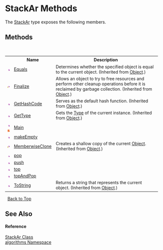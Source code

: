 # StackAr Methods
 

The <a href="b4a5e2b4-76ec-c8ca-0bcc-afef582efb60">StackAr</a> type exposes the following members.


## Methods
&nbsp;<table><tr><th></th><th>Name</th><th>Description</th></tr><tr><td>![Public method](media/pubmethod.gif "Public method")</td><td><a href="http://msdn2.microsoft.com/en-us/library/bsc2ak47" target="_blank">Equals</a></td><td>
Determines whether the specified object is equal to the current object.
 (Inherited from <a href="http://msdn2.microsoft.com/en-us/library/e5kfa45b" target="_blank">Object</a>.)</td></tr><tr><td>![Protected method](media/protmethod.gif "Protected method")</td><td><a href="http://msdn2.microsoft.com/en-us/library/4k87zsw7" target="_blank">Finalize</a></td><td>
Allows an object to try to free resources and perform other cleanup operations before it is reclaimed by garbage collection.
 (Inherited from <a href="http://msdn2.microsoft.com/en-us/library/e5kfa45b" target="_blank">Object</a>.)</td></tr><tr><td>![Public method](media/pubmethod.gif "Public method")</td><td><a href="http://msdn2.microsoft.com/en-us/library/zdee4b3y" target="_blank">GetHashCode</a></td><td>
Serves as the default hash function.
 (Inherited from <a href="http://msdn2.microsoft.com/en-us/library/e5kfa45b" target="_blank">Object</a>.)</td></tr><tr><td>![Public method](media/pubmethod.gif "Public method")</td><td><a href="http://msdn2.microsoft.com/en-us/library/dfwy45w9" target="_blank">GetType</a></td><td>
Gets the <a href="http://msdn2.microsoft.com/en-us/library/42892f65" target="_blank">Type</a> of the current instance.
 (Inherited from <a href="http://msdn2.microsoft.com/en-us/library/e5kfa45b" target="_blank">Object</a>.)</td></tr><tr><td>![Public method](media/pubmethod.gif "Public method")![Static member](media/static.gif "Static member")</td><td><a href="bf436145-251c-c193-eb1a-69b6572f67ee">Main</a></td><td /></tr><tr><td>![Public method](media/pubmethod.gif "Public method")</td><td><a href="f835e275-7a8c-fa39-c581-3b5fc78d811d">makeEmpty</a></td><td /></tr><tr><td>![Protected method](media/protmethod.gif "Protected method")</td><td><a href="http://msdn2.microsoft.com/en-us/library/57ctke0a" target="_blank">MemberwiseClone</a></td><td>
Creates a shallow copy of the current <a href="http://msdn2.microsoft.com/en-us/library/e5kfa45b" target="_blank">Object</a>.
 (Inherited from <a href="http://msdn2.microsoft.com/en-us/library/e5kfa45b" target="_blank">Object</a>.)</td></tr><tr><td>![Public method](media/pubmethod.gif "Public method")</td><td><a href="f7ba2677-120b-7eeb-6bc3-a17686bac6a9">pop</a></td><td /></tr><tr><td>![Public method](media/pubmethod.gif "Public method")</td><td><a href="3410d833-4bb3-216d-2010-0312ac8bdd2c">push</a></td><td /></tr><tr><td>![Public method](media/pubmethod.gif "Public method")</td><td><a href="5f41ec84-9498-be84-8f5f-0957702744b3">top</a></td><td /></tr><tr><td>![Public method](media/pubmethod.gif "Public method")</td><td><a href="5ced4ee4-bf60-af5e-28b3-ad90527b836f">topAndPop</a></td><td /></tr><tr><td>![Public method](media/pubmethod.gif "Public method")</td><td><a href="http://msdn2.microsoft.com/en-us/library/7bxwbwt2" target="_blank">ToString</a></td><td>
Returns a string that represents the current object.
 (Inherited from <a href="http://msdn2.microsoft.com/en-us/library/e5kfa45b" target="_blank">Object</a>.)</td></tr></table>&nbsp;
<a href="#stackar-methods">Back to Top</a>

## See Also


#### Reference
<a href="b4a5e2b4-76ec-c8ca-0bcc-afef582efb60">StackAr Class</a><br /><a href="82f88b43-fdc9-bc99-9558-75fce96d448f">algorithms Namespace</a><br />